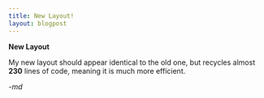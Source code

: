 ```yaml
---
title: New Layout!
layout: blogpost
---
```


**New Layout**

My new layout should appear identical to the old one, but recycles almost **230** lines of code, meaning it is much more efficient.

*-md*